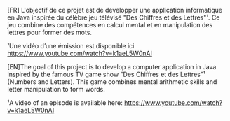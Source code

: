 [FR] L'objectif de ce projet est de développer une application informatique en Java inspirée du
célèbre jeu télévisé "Des Chiffres et des Lettres"¹. Ce jeu combine des compétences en calcul
mental et en manipulation des lettres pour former des mots. 

¹Une vidéo d’une émission est disponible ici https://www.youtube.com/watch?v=k1aeL5W0nAI

[EN]The goal of this project is to develop a computer application in Java inspired by the famous TV game show "Des Chiffres et des Lettres"¹ (Numbers and Letters). This game combines mental arithmetic skills and letter manipulation to form words.

¹A video of an episode is available here: https://www.youtube.com/watch?v=k1aeL5W0nAI

